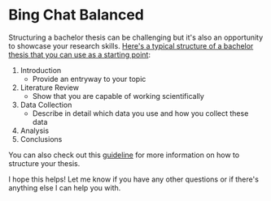 # Bing Chat Balanced

Structuring a bachelor thesis can be challenging but it's also an opportunity to showcase your research skills. [Here's a typical structure of a bachelor thesis that you can use as a starting point](https://www.mos.ed.tum.de/en/tb/lehre/theses/structure/):

1. Introduction
    - Provide an entryway to your topic
2. Literature Review
    - Show that you are capable of working scientifically
3. Data Collection
    - Describe in detail which data you use and how you collect these data
4. Analysis
5. Conclusions

You can also check out this [guideline](https://www.mos.ed.tum.de/en/tb/lehre/theses/structure/) for more information on how to structure your thesis.

I hope this helps! Let me know if you have any other questions or if there's anything else I can help you with.
